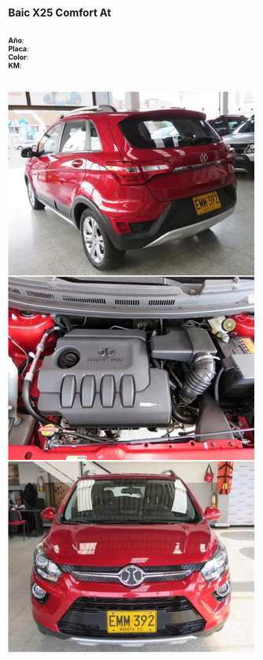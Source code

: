 ## Baic X25 Comfort At


<br>**Año**:
<br>**Placa**:
<br>**Color**:
<br>**KM**:

<p>&nbsp;</p>

<img src="images/Baic X25 Comfort At - 0.1327.jpg?raw=true"/>

<img src="images/Baic X25 Comfort At - 0.2203.jpg?raw=true"/>

<img src="images/Baic X25 Comfort At - 0.6544.jpg?raw=true"/>




